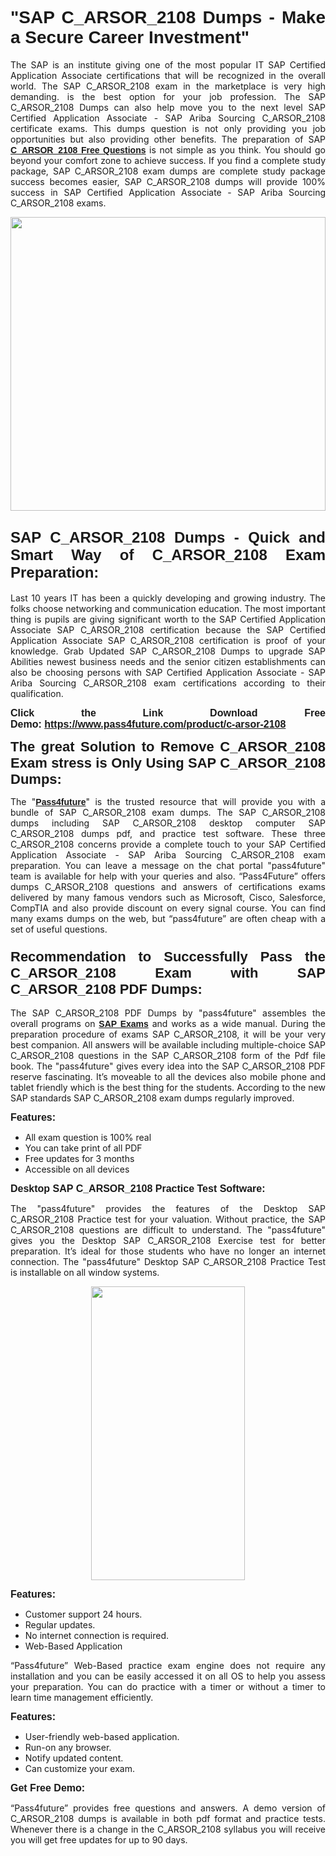 
<h1 style="text-align: justify;"><span style="font-family:Tahoma,Geneva,sans-serif;"><strong>"SAP C_ARSOR_2108 Dumps - Make a Secure Career Investment"</strong></span></h1>

<p style="text-align: justify;">The SAP is an institute giving one of the most popular IT SAP Certified Application Associate certifications that will be recognized in the overall world. The SAP C_ARSOR_2108 exam in the marketplace is very high demanding. is the best option for your job profession. The SAP C_ARSOR_2108 Dumps can also help move you to the next level SAP Certified Application Associate - SAP Ariba Sourcing C_ARSOR_2108 certificate exams. This dumps question is not only providing you job opportunities but also providing other benefits. The preparation of SAP <span style="font-family:Tahoma,Geneva,sans-serif;"><strong><a href="https://www.pass4future.com/questions/sap/c-arsor-2108">C_ARSOR_2108 Free Questions</a></strong></span> is not simple as you think. You should go beyond your comfort zone to achieve success. If you find a complete study package, SAP C_ARSOR_2108 exam dumps are complete study package success becomes easier, SAP C_ARSOR_2108 dumps will provide 100% success in SAP Certified Application Associate - SAP Ariba Sourcing C_ARSOR_2108 exams.</p>

<p style="text-align: justify;"><a href="https://www.pass4future.com/product/c-arsor-2108"><img alt="" src="https://lh3.googleusercontent.com/pw/AM-JKLVhEO4I138wJzOepD3laGU-R1M7eT-OTYdow6pCESip26lSeaxxzS9BVWUKuzj1e3L_MoxCfVgBEvV8ODwl1LGzlZbt6HJm3NXXplPwnYiBfuYM_eQCcVVRMaAwHdsl3AhHOZS-up7mzwmd4i4EpEGq=w1112-h625-no?authuser=0" style="width: 100%; height: 470px;" /></a></p>

<h2 style="text-align: justify;"><span style="font-size:24px;"><strong><span style="font-family:Tahoma,Geneva,sans-serif;">SAP C_ARSOR_2108 Dumps - Quick and Smart Way of C_ARSOR_2108 Exam Preparation:</span></strong></span></h2>

<p style="text-align: justify;">Last 10 years IT has been a quickly developing and growing industry. The folks choose networking and communication education. The most important thing is pupils are giving significant worth to the SAP Certified Application Associate SAP C_ARSOR_2108 certification because the SAP Certified Application Associate SAP C_ARSOR_2108 certification is proof of your knowledge. Grab Updated SAP C_ARSOR_2108 Dumps to upgrade SAP Abilities newest business needs and the senior citizen establishments can also be choosing persons with SAP Certified Application Associate - SAP Ariba Sourcing C_ARSOR_2108 exam certifications according to their qualification.</p>

<p style="text-align: justify;"><strong><span style="font-family:Lucida Sans Unicode,Lucida Grande,sans-serif;"><span style="font-size:16px;">Click the Link Download Free Demo: <a href="https://www.pass4future.com/product/c-arsor-2108">https://www.pass4future.com/product/c-arsor-2108</a></span></span></strong></p>

<p style="text-align: justify;"><strong><span style="font-size:22px;"><span style="font-family:Tahoma,Geneva,sans-serif;">The great Solution to Remove C_ARSOR_2108 Exam stress is Only Using SAP C_ARSOR_2108 Dumps:</span></span></strong></p>

<p style="text-align: justify;">The "<span style="font-family:Lucida Sans Unicode,Lucida Grande,sans-serif;"><a href="https://www.pass4future.com/"><strong>Pass4future</strong></a></span>" is the trusted resource that will provide you with a bundle of SAP C_ARSOR_2108 exam dumps. The SAP C_ARSOR_2108 dumps including SAP C_ARSOR_2108 desktop computer SAP C_ARSOR_2108 dumps pdf, and practice test software. These three C_ARSOR_2108 concerns provide a complete touch to your SAP Certified Application Associate - SAP Ariba Sourcing C_ARSOR_2108 exam preparation. You can leave a message on the chat portal "pass4future" team is available for help with your queries and also. “Pass4Future” offers dumps C_ARSOR_2108 questions and answers of certifications exams delivered by many famous vendors such as Microsoft, Cisco, Salesforce, CompTIA and also provide discount on every signal course. You can find many exams dumps on the web, but “pass4future” are often cheap with a set of useful questions.</p>

<h3 style="text-align: justify;"><span style="font-size:22px;"><strong><span style="font-family:Tahoma,Geneva,sans-serif;">Recommendation to Successfully Pass the C_ARSOR_2108 Exam with SAP C_ARSOR_2108 PDF Dumps:</span></strong></span></h3>

<p style="text-align: justify;">The SAP C_ARSOR_2108 PDF Dumps by "pass4future" assembles the overall programs on <span style="font-family:Lucida Sans Unicode,Lucida Grande,sans-serif;"><strong><a href="https://www.pass4future.com/sap">SAP Exams</a></strong></span> and works as a wide manual. During the preparation procedure of exams SAP C_ARSOR_2108, it will be your very best companion. All answers will be available including multiple-choice SAP C_ARSOR_2108 questions in the SAP C_ARSOR_2108 form of the Pdf file book. The "pass4future" gives every idea into the SAP C_ARSOR_2108 PDF reserve fascinating. It’s moveable to all the devices also mobile phone and tablet friendly which is the best thing for the students. According to the new SAP standards SAP C_ARSOR_2108 exam dumps regularly improved.</p>

<p style="text-align: justify;"><span style="font-family:Lucida Sans Unicode,Lucida Grande,sans-serif;"><span style="font-size:16px;"><strong>Features:</strong></span></span></p>

<ul>
	<li style="text-align: justify;">All exam question is 100% real</li>
	<li style="text-align: justify;">You can take print of all PDF</li>
	<li style="text-align: justify;">Free updates for 3 months </li>
	<li style="text-align: justify;">Accessible on all devices</li>
</ul>

<p style="text-align: justify;"><span style="font-family:Tahoma,Geneva,sans-serif;"><span style="font-size:16px;"><strong>Desktop SAP C_ARSOR_2108 Practice Test Software:</strong></span></span></p>

<p style="text-align: justify;">The "pass4future" provides the features of the Desktop SAP C_ARSOR_2108 Practice test for your valuation. Without practice, the SAP C_ARSOR_2108 questions are difficult to understand. The "pass4future" gives you the Desktop SAP C_ARSOR_2108 Exercise test for better preparation. It’s ideal for those students who have no longer an internet connection. The "pass4future" Desktop SAP C_ARSOR_2108 Practice Test is installable on all window systems.</p>

<p style="text-align: center;"><a href="https://www.pass4future.com/product/c-arsor-2108"><img alt="" src="https://lh3.googleusercontent.com/pw/AM-JKLV3yUm3jiqqIo1xIsj1VJ_UeysYexQY-pRYO0rIFl3vg11QZioN-gzffpw2AfKqFynWuvoXOreWrWS0swpr4xmOSWfwII2jvatteuqrfxiWGFBSHPiZUCoi33jqeymK5dmu-0enyX6tayRCAMHw05jv=s625-no?authuser=0" style="width: 70%; height: 470px;" /></a></p>

<p style="text-align: justify;"><span style="font-size:16px;"><span style="font-family:Lucida Sans Unicode,Lucida Grande,sans-serif;"><strong>Features:</strong></span></span></p>

<ul>
	<li style="text-align: justify;">Customer support 24 hours. </li>
	<li style="text-align: justify;">Regular updates. </li>
	<li style="text-align: justify;">No internet connection is required.</li>
	<li style="text-align: justify;">Web-Based Application</li>
</ul>

<p style="text-align: justify;">“Pass4future” Web-Based practice exam engine does not require any installation and you can be easily accessed it on all OS to help you assess your preparation. You can do practice with a timer or without a timer to learn time management efficiently.</p>

<p style="text-align: justify;"><strong><span style="font-size:16px;"><span style="font-family:Lucida Sans Unicode,Lucida Grande,sans-serif;">Features:</span></span></strong></p>

<ul>
	<li style="text-align: justify;">User-friendly web-based application.</li>
	<li style="text-align: justify;">Run-on any browser. </li>
	<li style="text-align: justify;">Notify updated content.</li>
	<li style="text-align: justify;">Can customize your exam.</li>
</ul>

<p style="text-align: justify;"><span style="font-size:16px;"><span style="font-family:Lucida Sans Unicode,Lucida Grande,sans-serif;"><strong>Get Free Demo:</strong></span></span></p>

<p style="text-align: justify;">“Pass4future” provides free questions and answers. A demo version of C_ARSOR_2108 dumps is available in both pdf format and practice tests. Whenever there is a change in the C_ARSOR_2108 syllabus you will receive you will get free updates for up to 90 days. </p>
